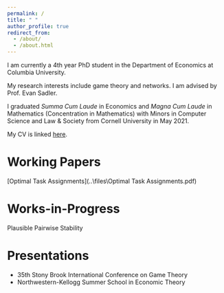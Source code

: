 ```yaml
---
permalink: /
title: " "
author_profile: true
redirect_from: 
  - /about/
  - /about.html
---
```


I am currently a 4th year PhD student in the Department of Economics at Columbia University. 

My research interests include game theory and networks. I am advised by Prof. Evan Sadler.

I graduated _Summa Cum Laude_ in Economics and _Magna Cum Laude_ in Mathematics (Concentration in Mathematics) with Minors in Computer Science and Law & Society from Cornell University in May 2021. 

My CV is linked [here](..\files\Steve_Yeh_CV.pdf).

Working Papers
======

[Optimal Task Assignments](..\files\Optimal Task Assignments.pdf)

Works-in-Progress
======

Plausible Pairwise Stability

Presentations
======

* 35th Stony Brook International Conference on Game Theory
* Northwestern-Kellogg Summer School in Economic Theory